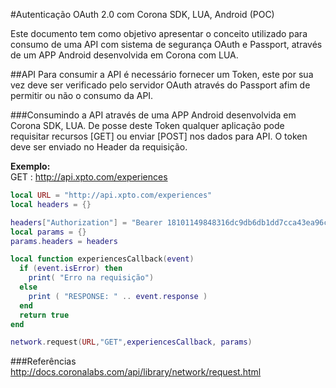 #Autenticação OAuth 2.0 com Corona SDK, LUA, Android (POC)

Este documento tem como objetivo apresentar o conceito utilizado para consumo de uma API com sistema de segurança OAuth e Passport, através de um APP Android desenvolvida em Corona com LUA.


##API
Para consumir a API é necessário fornecer um Token, este por sua vez deve ser verificado pelo servidor OAuth através do Passport afim de permitir ou não o consumo da API.


###Consumindo a API através de uma APP Android desenvolvida em Corona SDK, LUA.
De posse deste Token qualquer aplicação pode requisitar recursos [GET] ou enviar [POST] nos dados para API.
O token deve ser enviado no Header da requisição.  

**Exemplo:**  
GET : http://api.xpto.com/experiences

```lua
local URL = "http://api.xpto.com/experiences"
local headers = {}

headers["Authorization"] = "Bearer 18101149848316dc9db6db1dd7cca43ea96c313d"
local params = {}
params.headers = headers

local function experiencesCallback(event) 
  if (event.isError) then
    print( "Erro na requisição")
  else
    print ( "RESPONSE: " .. event.response )
  end
  return true
end

network.request(URL,"GET",experiencesCallback, params)
```

###Referências
http://docs.coronalabs.com/api/library/network/request.html